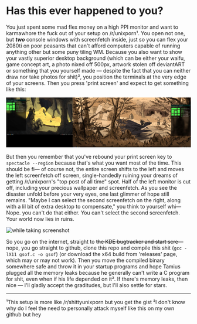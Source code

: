 # Has this ever happened to you?

You just spent some mad flex money on a high PPI monitor and want to karmawhore the fuck out of your setup on /r/unixporn¹. You open not one, but ***two*** console windows with screenfetch inside, just so you can flex your 2080ti on poor peasants that can't afford computers capable of running anything other but some puny tiling WM. Because you also want to show your vastly superior desktop background (which can be either your waifu, game concept art, a photo nixed off 500px, artwork stolen off deviantART or something that you yourself made — despite the fact that you can neither draw nor take photos for shit)², you position the terminals at the very edge of your screens. Then you press 'print screen' and expect to get something like this:

![normal desktop](readme-resources/screen-normal.jpg)

But then you remember that you've rebound your print screen key to `spectacle --region` because that's what you want most of the time. This should be fi— of course not, the entire screen shifts to the left and moves the left screenfetch off screen, single-handedly ruining your dreams of getting /r/unixporn's "top post of all time" spot. Half of the left monitor is cut off, including your precious wallpaper and screenfetch. As you see the disaster unfold before your very eyes, one last glimmer of hope still remains. "Maybe I can select the second screenfetch on the right, along with a lil bit of extra desktop to compensate," you think to yourself whi— Nope. you can't do that either. You can't select the second screenfetch. Your world now lies in ruins.

![while taking screenshot](readme-resources/oopsie-whoopsie)

So you go on the internet, straight to ~~the KDE bugtracker and start scre—~~ nope, you go straight to github, clone this repo and compile this shit (`gcc -lX11 gsof.c -o gsof`) (or download the x64 build from 'releases' page, which may or may not work). Then you move the compiled binary somewhere safe and throw it in your startup programs and hope Tamius plugged all the memory leaks because he generally can't write a C program for shit, even when if his life depended on it². If there's memory leaks, then nice — I'll gladly accept the graditudes, but I'll also settle for stars.












----

¹This setup is more like /r/shittyunixporn but you get the gist 
²I don't know why do I feel the need to personally attack myself like this on my own github but hey
